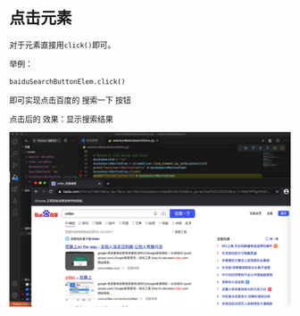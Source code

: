 # 点击元素

对于元素直接用`click()`即可。

举例：

```python
baiduSearchButtonElem.click()
```

即可实现点击百度的 搜索一下 按钮

点击后的 效果：显示搜索结果

![baidu_once_cliked_show_result](../../assets/img/baidu_once_cliked_show_result.png)
